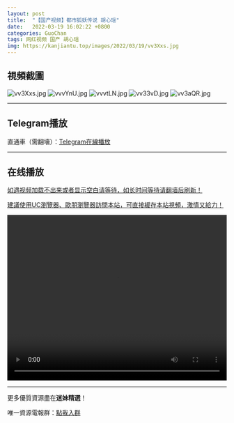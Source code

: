 ```yaml
---
layout: post
title:  "【国产视频】都市狐妖传说 胡心瑶"
date:   2022-03-19 16:02:22 +0800
categories: GuoChan
tags: 网红视频 国产 胡心瑶
img: https://kanjiantu.top/images/2022/03/19/vv3Xxs.jpg
---
```



## 視頻截圖

![vv3Xxs.jpg](https://kanjiantu.top/images/2022/03/19/vv3Xxs.jpg)
![vvvYnU.jpg](https://kanjiantu.top/images/2022/03/19/vvvYnU.jpg)
![vvvtLN.jpg](https://kanjiantu.top/images/2022/03/19/vvvtLN.jpg)
![vv33vD.jpg](https://kanjiantu.top/images/2022/03/19/vv33vD.jpg)
![vv3aQR.jpg](https://kanjiantu.top/images/2022/03/19/vv3aQR.jpg)

* * *
## Telegram播放

直通車（需翻墻）：[Telegram在線播放](https://t.me/mimeijingxuan/200)

* * *
## 在线播放
<u>如遇视频加载不出来或者显示空白请等待，如长时间等待请翻墙后刷新！</u>

<u>建議使用UC瀏覽器、歐朋瀏覽器訪問本站，可直接緩存本站視頻，激情又給力！</u>
<center><video src="https://cdn.publer.io/uploads/tmp/1648499851-24763-0265-7647/6787e2755ff283329a8e66ffa99a843a.mp4" width="100%" height="380px" controls="controls"></video></center>

* * *
更多優質資源盡在**迷妹精選**！

唯一資源電報群：[點我入群](https://t.me/mimeijingxuan)


